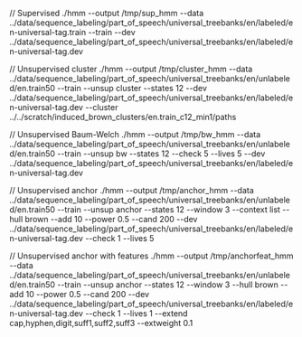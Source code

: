 // Supervised
./hmm --output /tmp/sup_hmm --data ../data/sequence_labeling/part_of_speech/universal_treebanks/en/labeled/en-universal-tag.train --train --dev ../data/sequence_labeling/part_of_speech/universal_treebanks/en/labeled/en-universal-tag.dev

// Unsupervised cluster
./hmm --output /tmp/cluster_hmm --data ../data/sequence_labeling/part_of_speech/universal_treebanks/en/unlabeled/en.train50 --train --unsup cluster --states 12 --dev ../data/sequence_labeling/part_of_speech/universal_treebanks/en/labeled/en-universal-tag.dev --cluster ../../scratch/induced_brown_clusters/en.train_c12_min1/paths

// Unsupervised Baum-Welch
./hmm --output /tmp/bw_hmm --data ../data/sequence_labeling/part_of_speech/universal_treebanks/en/unlabeled/en.train50 --train --unsup bw --states 12 --check 5 --lives 5 --dev ../data/sequence_labeling/part_of_speech/universal_treebanks/en/labeled/en-universal-tag.dev

// Unsupervised anchor
./hmm --output /tmp/anchor_hmm --data ../data/sequence_labeling/part_of_speech/universal_treebanks/en/unlabeled/en.train50 --train --unsup anchor --states 12 --window 3 --context list --hull brown --add 10 --power 0.5 --cand 200 --dev ../data/sequence_labeling/part_of_speech/universal_treebanks/en/labeled/en-universal-tag.dev --check 1 --lives 5

// Unsupervised anchor with features
./hmm --output /tmp/anchorfeat_hmm --data ../data/sequence_labeling/part_of_speech/universal_treebanks/en/unlabeled/en.train50 --train --unsup anchor --states 12 --window 3 --hull brown --add 10 --power 0.5 --cand 200 --dev ../data/sequence_labeling/part_of_speech/universal_treebanks/en/labeled/en-universal-tag.dev --check 1 --lives 1 --extend cap,hyphen,digit,suff1,suff2,suff3 --extweight 0.1
